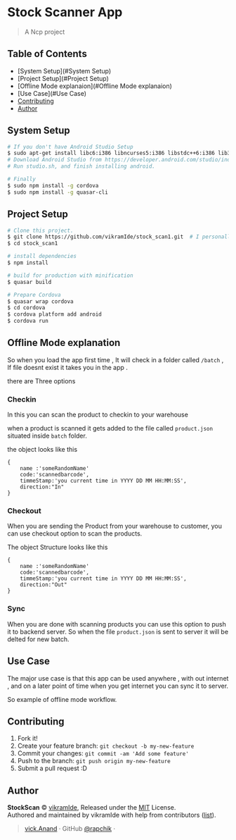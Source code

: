# Stock Scanner App

> A Ncp project
## Table of Contents

<!-- toc -->

- [System Setup](#System Setup)
- [Project Setup](#Project Setup)
- [Offline Mode explanaion](#Offline Mode explanaion)
- [Use Case](#Use Case)
- [Contributing](#contributing)
- [Author](#author)

<!-- tocstop -->

## System Setup
```bash
# If you don't have Android Studio Setup
$ sudo apt-get install libc6:i386 libncurses5:i386 libstdc++6:i386 lib32z1 libbz2-1.0:i386
# Download Android Studio from https://developer.android.com/studio/index.html
# Run studio.sh, and finish installing android.

# Finally
$ sudo npm install -g cordova
$ sudo npm install -g quasar-cli
```

## Project Setup

``` bash
# Clone this project.
$ git clone https://github.com/vikramIde/stock_scan1.git  # I personally use SSH, but not everyone has it setup
$ cd stock_scan1

# install dependencies
$ npm install

# build for production with minification
$ quasar build

# Prepare Cordova
$ quasar wrap cordova
$ cd cordova
$ cordova platform add android
$ cordova run
```
## Offline Mode explanation

So when you load the app first time , It will check in a folder called ```/batch``` , If file doesnt exist it takes you in the app .

there are Three options

### Checkin
In this you can scan the product to checkin to your warehouse

when a product is scanned it gets added to the file called ```product.json``` situated inside ```batch``` folder.

the object looks like this 

```
{ 
	name :'someRandomName'
	code:'scannedbarcode',
	timmeStamp:'you current time in YYYY DD MM HH:MM:SS',
	direction:"In"
}
```

### Checkout

When you are sending the Product from your warehouse to customer, you can use checkout option to scan the products.

The object Structure looks like this

```
{ 
	name :'someRandomName'
	code:'scannedbarcode',
	timmeStamp:'you current time in YYYY DD MM HH:MM:SS',
	direction:"Out"
}
```

### Sync

When you are done with scanning products you can use this option to push it to backend server.
So when the file ```product.json``` is sent to server it will be delted for new batch.


## Use Case

The major use case is that this app can be used anywhere , with out internet , and on a later point of time when you get internet you can sync it to server.

So example of offline mode workflow.

## Contributing

1. Fork it!
2. Create your feature branch: `git checkout -b my-new-feature`
3. Commit your changes: `git commit -am 'Add some feature'`
4. Push to the branch: `git push origin my-new-feature`
5. Submit a pull request :D


## Author

**StockScan** © [vikramIde](https://github.com/vikramIde), Released under the [MIT](./LICENSE) License.<br>
Authored and maintained by vikramIde with help from contributors ([list](https://github.com/vikramIde/stock_scan1/graphs/contributors)).

> [vick.Anand](https://facebook.com/vikramabhushan) · GitHub [@rapchik](https://github.com/vikramIde) · 

